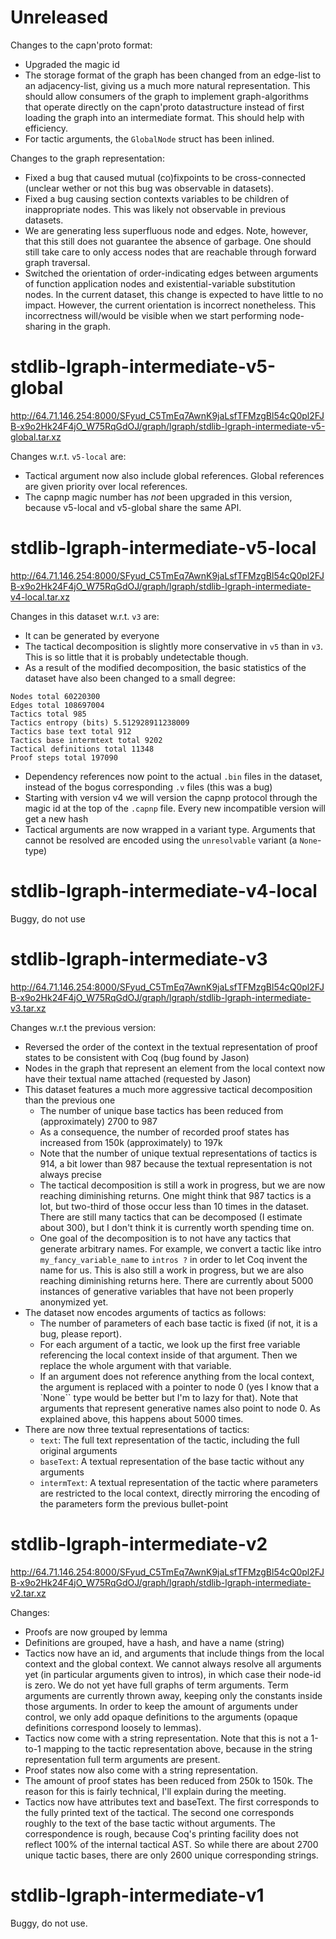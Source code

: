 # Unreleased

Changes to the capn'proto format:
- Upgraded the magic id
- The storage format of the graph has been changed from an edge-list to an adjacency-list, giving us a much more natural representation.
  This should allow consumers of the graph to implement graph-algorithms that operate directly on the capn'proto datastructure instead of
  first loading the graph into an intermediate format. This should help with efficiency.
- For tactic arguments, the `GlobalNode` struct has been inlined.

Changes to the graph representation:
- Fixed a bug that caused mutual (co)fixpoints to be cross-connected (unclear wether or not this bug was observable in datasets).
- Fixed a bug causing section contexts variables to be children of inappropriate nodes. This was likely not observable in previous datasets.
- We are generating less superfluous node and edges. Note, however, that this still does not guarantee the absence of garbage.
  One should still take care to only access nodes that are reachable through forward graph traversal.
- Switched the orientation of order-indicating edges between arguments of function application nodes and existential-variable substitution nodes.
  In the current dataset, this change is expected to have little to no impact.
  However, the current orientation is incorrect nonetheless. This incorrectness will/would be visible when we start performing node-sharing in the graph.

# stdlib-lgraph-intermediate-v5-global
http://64.71.146.254:8000/SFyud_C5TmEq7AwnK9jaLsfTFMzgBl54cQ0pl2FJB-x9o2Hk24F4jO_W75RqGdOJ/graph/lgraph/stdlib-lgraph-intermediate-v5-global.tar.xz

Changes w.r.t. `v5-local` are:
- Tactical argument now also include global references. Global references are given priority over local references.
- The capnp magic number has *not* been upgraded in this version, because v5-local and v5-global share the same API.

# stdlib-lgraph-intermediate-v5-local
http://64.71.146.254:8000/SFyud_C5TmEq7AwnK9jaLsfTFMzgBl54cQ0pl2FJB-x9o2Hk24F4jO_W75RqGdOJ/graph/lgraph/stdlib-lgraph-intermediate-v4-local.tar.xz

Changes in this dataset w.r.t. `v3` are:
- It can be generated by everyone
- The tactical decomposition is slightly more conservative in `v5` than in `v3`. This is so little that it is probably undetectable though.
- As a result of the modified decomposition, the basic statistics of the dataset have also been changed to a small degree: 
```
Nodes total 60220300
Edges total 108697004
Tactics total 985
Tactics entropy (bits) 5.512928911238009
Tactics base text total 912
Tactics base intermtext total 9202
Tactical definitions total 11348
Proof steps total 197090
```
- Dependency references now point to the actual `.bin` files in the dataset, instead of the bogus corresponding `.v` files (this was a bug)
- Starting with version v4 we will version the capnp protocol through the magic id at the top of the `.capnp` file. Every new incompatible version will get a new hash
- Tactical arguments are now wrapped in a variant type. Arguments that cannot be resolved are encoded using the `unresolvable` variant (a `None`-type)

# stdlib-lgraph-intermediate-v4-local
Buggy, do not use

# stdlib-lgraph-intermediate-v3
http://64.71.146.254:8000/SFyud_C5TmEq7AwnK9jaLsfTFMzgBl54cQ0pl2FJB-x9o2Hk24F4jO_W75RqGdOJ/graph/lgraph/stdlib-lgraph-intermediate-v3.tar.xz

Changes w.r.t the previous version:
- Reversed the order of the context in the textual representation of proof states to be consistent with Coq (bug found by Jason)
- Nodes in the graph that represent an element from the local context now have their textual name attached (requested by Jason)
- This dataset features a much more aggressive tactical decomposition than the previous one
  + The number of unique base tactics has been reduced from (approximately) 2700 to 987
  + As a consequence, the number of recorded proof states has increased from 150k (approximately) to 197k
  + Note that the number of unique textual representations of tactics is 914, a bit lower than 987 because the textual representation is not always precise
  + The tactical decomposition is still a work in progress, but we are now reaching diminishing returns. One might think that 987 tactics is a lot, but two-third of those occur less than 10 times in the dataset. There are still many tactics that can be decomposed (I estimate about 300), but I don't think it is currently worth spending time on.
  + One goal of the decomposition is to not have any tactics that generate arbitrary names. For example, we convert a tactic like intro `my_fancy_variable_name` to `intros ?` in order to let Coq invent the name for us. This is also still a work in progress, but we are also reaching diminishing returns here. There are currently about 5000 instances of generative variables that have not been properly anonymized yet.
- The dataset now encodes arguments of tactics as follows:
  + The number of parameters of each base tactic is fixed (if not, it is a bug, please report).
  + For each argument of a tactic, we look up the first free variable referencing the local context inside of that argument. Then we replace the whole argument with that variable.
  + If an argument does not reference anything from the local context, the argument is replaced with a pointer to node 0 (yes I know that a `None`` type would be better but I'm to lazy for that). Note that arguments that represent generative names also point to node 0. As explained above, this happens about 5000 times.
- There are now three textual representations of tactics:
  + `text`: The full text representation of the tactic, including the full original arguments
  + `baseText`: A textual representation of the base tactic without any arguments
  + `intermText`: A textual representation of the tactic where parameters are restricted to the local context, directly mirroring the encoding of the parameters form the previous bullet-point

# stdlib-lgraph-intermediate-v2
http://64.71.146.254:8000/SFyud_C5TmEq7AwnK9jaLsfTFMzgBl54cQ0pl2FJB-x9o2Hk24F4jO_W75RqGdOJ/graph/lgraph/stdlib-lgraph-intermediate-v2.tar.xz

Changes:
- Proofs are now grouped by lemma
- Definitions are grouped, have a hash, and have a name (string)
- Tactics now have an id, and arguments that include things from the local context and the global context. We cannot always resolve all arguments yet (in particular arguments given to intros), in which case their node-id is zero. We do not yet have full graphs of term arguments. Term arguments are currently thrown away, keeping only the constants inside those arguments. In order to keep the amount of arguments under control, we only add opaque definitions to the arguments (opaque definitions correspond loosely to lemmas).
- Tactics now come with a string representation. Note that this is not a 1-to-1 mapping to the tactic representation above, because in the string representation full term arguments are present.
- Proof states now also come with a string representation.
- The amount of proof states has been reduced from 250k to 150k. The reason for this is fairly technical, I'll explain during the meeting.
- Tactics now have attributes text and baseText. The first corresponds to the fully printed text of the tactical. The second one corresponds roughly to the text of the base tactic without arguments. The correspondence is rough, because Coq's printing facility does not reflect 100% of the internal tactical AST. So while there are about 2700 unique tactic bases, there are only 2600 unique corresponding strings.

# stdlib-lgraph-intermediate-v1
Buggy, do not use.
